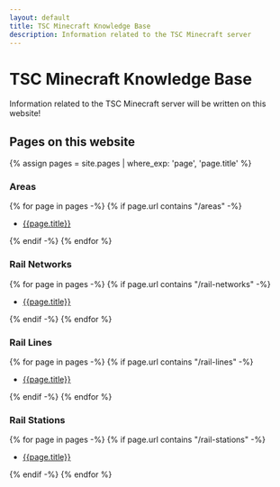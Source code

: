 ```yaml
---
layout: default
title: TSC Minecraft Knowledge Base
description: Information related to the TSC Minecraft server
---
```

# TSC Minecraft Knowledge Base

Information related to the TSC Minecraft server will be written on this website!

## Pages on this website

{% assign pages = site.pages | where_exp: 'page', 'page.title' %}

### Areas

{% for page in pages -%}
{% if page.url contains "/areas" -%}

- [{{page.title}}]({{page.url}})

{% endif -%}
{% endfor %}

### Rail Networks

{% for page in pages -%}
{% if page.url contains "/rail-networks" -%}

- [{{page.title}}]({{page.url}})

{% endif -%}
{% endfor %}

### Rail Lines

{% for page in pages -%}
{% if page.url contains "/rail-lines" -%}

- [{{page.title}}]({{page.url}})

{% endif -%}
{% endfor %}

### Rail Stations

{% for page in pages -%}
{% if page.url contains "/rail-stations" -%}

- [{{page.title}}]({{page.url}})

{% endif -%}
{% endfor %}
